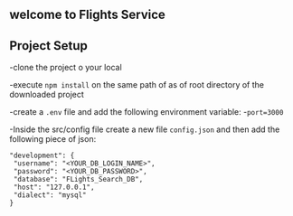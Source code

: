 ## welcome to Flights Service 

   ## Project Setup
   
   -clone the project o your local
   
   -execute `npm install` on the same path of as of root directory 
     of the downloaded project
   
   -create a `.env` file and add the following environment variable:
     -`port=3000`  
   
   -Inside the src/config file create a new file `config.json` and 
   then add the following piece of json:
   ```
   "development": {
    "username": "<YOUR_DB_LOGIN_NAME>",
    "password": "<YOUR_DB_PASSWORD>",
    "database": "FLights_Search_DB",
    "host": "127.0.0.1",
    "dialect": "mysql"
  }

   ```
   <!-- -src/
       index.js //server
       models/
       controllers/
       middlewares/
       services/
       utils/
       config/
    -tests/ [later]   
    -static/
    -temp/ -->
